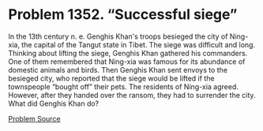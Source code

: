 # Problem 1352. “Successful siege”

In the 13th century n. e. Genghis Khan's troops besieged the city of Ning-xia, the capital of the Tangut state in Tibet. The siege was difficult and long. Thinking about lifting the siege, Genghis Khan gathered his commanders. One of them remembered that Ning-xia was famous for its abundance of domestic animals and birds. Then Genghis Khan sent envoys to the besieged city, who reported that the siege would be lifted if the townspeople “bought off” their pets. The residents of Ning-xia agreed. However, after they handed over the ransom, they had to surrender the city. What did Genghis Khan do?

[Problem Source](https://www.trizland.ru/tasks/6121/)